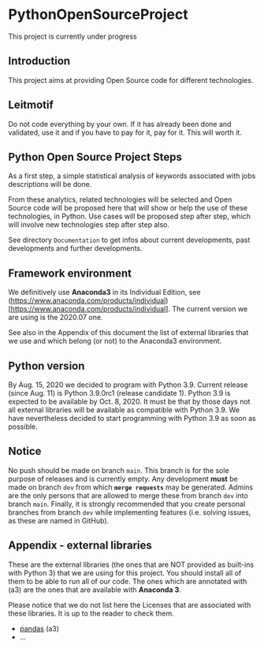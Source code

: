 # PythonOpenSourceProject
This project is currently under progress

## Introduction
This project aims at providing Open Source code for different technologies.

## Leitmotif
Do not code everything by your own. If it has already been done and validated, use it and if you have to pay for it, pay for it. This will worth it.

## Python Open Source Project Steps
As a first step, a simple statistical analysis of keywords associated with jobs descriptions will be done.

From these analytics, related technologies will be selected and Open Source code will be proposed here that will show or help the use of these technologies, in Python. Use cases will be proposed step after step, which will involve new technologies step after step also.

See directory `Documentation` to get infos about current developments, past developments and further developments.

## Framework environment
We definitively use **Anaconda3** in its Individual Edition, see (https://www.anaconda.com/products/individual)[https://www.anaconda.com/products/individual]. The current version we are using is the 2020.07 one.

See also in the Appendix of this document the list of external libraries that we use and which belong (or not) to the Anaconda3 environment.

## Python version
By Aug. 15, 2020 we decided to program with Python 3.9. Current release (since Aug. 11) is Python 3.9.0rc1 (release candidate 1). Python 3.9 is expected to be available by Oct. 8, 2020. It must be that by those days not all external libraries will be available as compatible with Python 3.9. We have nevertheless decided to start programming with Python 3.9 as soon as possible.

## Notice
No push should be made on branch `main`. This branch is for the sole purpose of releases and is currently empty. Any development **must** be made on branch `dev` from which **`merge requests`** may be generated. Admins are the only persons that are allowed to merge these from branch `dev` into branch `main`. Finally, it is strongly recommended that you create personal branches from branch `dev` while implementing features (i.e. solving issues, as these are named in GitHub).

## Appendix - external libraries
These are the external libraries (the ones that are NOT provided as built-ins with Python 3) that we are using for this project. You should install all of them to be able to run all of our code. The ones which are annotated with (a3) are the ones that are available with **Anaconda 3**.

Please notice that we do not list here the Licenses that are associated with these libraries. It is up to the reader to check them.

- [pandas](https://pandas.pydata.org/) (a3)
- ...

